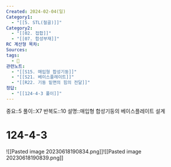 ```yaml
---
Created: 2024-02-04(일)
Category1:
  - "[[5. STL(철골)]]"
Category2:
  - "[[02. 접합]]"
  - "[[07. 합성부재]]"
RC 계산형 목차: 
Sources: 
tags:
  - 🧮
관련노트:
  - "[[S15. 매입형 합성기둥]]"
  - "[[S21. 베이스플레이트]]"
  - "[[R22. 기둥 밑면의 힘의 전달]]"
정답:
  - "[[124-4-3 풀이]]"
---
```

중요::5
풀이::X7
반복도::10
설명::매입형 합성기둥의 베이스플레이트 설계
#  124-4-3
![[Pasted image 20230618190834.png]]![[Pasted image 20230618190839.png]]